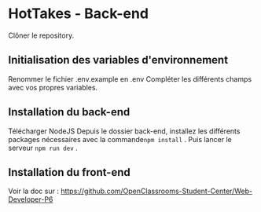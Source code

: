 # HotTakes - Back-end

Clôner le repository.
## Initialisation des variables d'environnement 
Renommer le fichier .env.example en .env 
Compléter les différents champs avec vos propres variables.

## Installation du back-end
Télécharger NodeJS
Depuis le dossier back-end, installez les différents packages nécessaires avec la commande```npm install``` .
Puis lancer le serveur ```npm run dev``` .

## Installation du front-end
Voir la doc sur :  https://github.com/OpenClassrooms-Student-Center/Web-Developer-P6